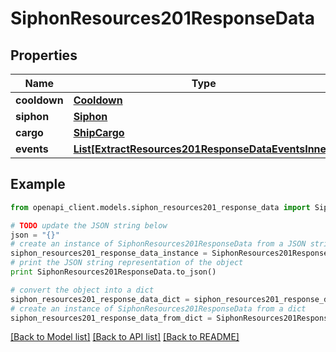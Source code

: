 # SiphonResources201ResponseData


## Properties
Name | Type | Description | Notes
------------ | ------------- | ------------- | -------------
**cooldown** | [**Cooldown**](Cooldown.md) |  | 
**siphon** | [**Siphon**](Siphon.md) |  | 
**cargo** | [**ShipCargo**](ShipCargo.md) |  | 
**events** | [**List[ExtractResources201ResponseDataEventsInner]**](ExtractResources201ResponseDataEventsInner.md) |  | 

## Example

```python
from openapi_client.models.siphon_resources201_response_data import SiphonResources201ResponseData

# TODO update the JSON string below
json = "{}"
# create an instance of SiphonResources201ResponseData from a JSON string
siphon_resources201_response_data_instance = SiphonResources201ResponseData.from_json(json)
# print the JSON string representation of the object
print SiphonResources201ResponseData.to_json()

# convert the object into a dict
siphon_resources201_response_data_dict = siphon_resources201_response_data_instance.to_dict()
# create an instance of SiphonResources201ResponseData from a dict
siphon_resources201_response_data_from_dict = SiphonResources201ResponseData.from_dict(siphon_resources201_response_data_dict)
```
[[Back to Model list]](../README.md#documentation-for-models) [[Back to API list]](../README.md#documentation-for-api-endpoints) [[Back to README]](../README.md)


